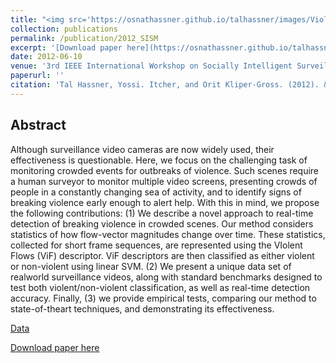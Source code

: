 ```yaml
---
title: "<img src='https://osnathassner.github.io/talhassner/images/Violent Flows - Icon.jpg' width='80'> Violent Flows: Real-Time Detection of Violent Crowd Behavior"
collection: publications
permalink: /publication/2012_SISM
excerpt: '[Download paper here](https://osnathassner.github.io/talhassner/files/violent_flows.pdf)'
date: 2012-06-10
venue: '3rd IEEE International Workshop on Socially Intelligent Surveillance and Monitoring (SISM) at the IEEE Conf. on Computer Vision and Pattern Recognition (CVPR), Rhode Island'
paperurl: ''
citation: 'Tal Hassner, Yossi. Itcher, and Orit Kliper-Gross. (2012). &quot;Violent Flows: Real-Time Detection of Violent Crowd Behavior.&quot; <i>3rd IEEE International Workshop on Socially Intelligent Surveillance and Monitoring (SISM) at the IEEE Conf. on Computer Vision and Pattern Recognition (CVPR), Rhode Island</i>.'
---
```


Abstract
------
Although surveillance video cameras are now widely used, their effectiveness is questionable. Here, we focus on the challenging task of monitoring crowded events for outbreaks of violence. Such scenes require a human surveyor to monitor multiple video screens, presenting crowds of people in a constantly changing sea of activity, and to identify signs of breaking violence early enough to alert help. With this in mind, we propose the following contributions: (1) We describe a novel approach to real-time detection of breaking violence in crowded scenes. Our method considers statistics of how flow-vector magnitudes change over time. These statistics, collected for short frame sequences, are represented using the VIolent Flows (ViF) descriptor. ViF descriptors are then classified as either violent or non-violent using linear SVM. (2) We present a unique data set of realworld surveillance videos, along with standard benchmarks designed to test both violent/non-violent classification, as well as real-time detection accuracy. Finally, (3) we provide empirical tests, comparing our method to state-of-theart techniques, and demonstrating its effectiveness. 


[Data](https://www.openu.ac.il/home/hassner/data/violentflows/index.html)

[Download paper here](https://osnathassner.github.io/talhassner/files/violent_flows.pdf)
